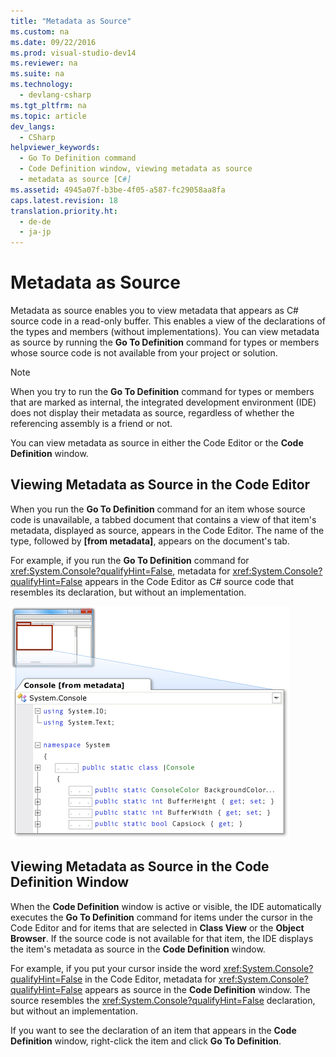 ```yaml
---
title: "Metadata as Source"
ms.custom: na
ms.date: 09/22/2016
ms.prod: visual-studio-dev14
ms.reviewer: na
ms.suite: na
ms.technology: 
  - devlang-csharp
ms.tgt_pltfrm: na
ms.topic: article
dev_langs: 
  - CSharp
helpviewer_keywords: 
  - Go To Definition command
  - Code Definition window, viewing metadata as source
  - metadata as source [C#]
ms.assetid: 4945a07f-b3be-4f05-a587-fc29058aa8fa
caps.latest.revision: 18
translation.priority.ht: 
  - de-de
  - ja-jp
---
```

# Metadata as Source
Metadata as source enables you to view metadata that appears as C# source code in a read-only buffer. This enables a view of the declarations of the types and members (without implementations). You can view metadata as source by running the **Go To Definition** command for types or members whose source code is not available from your project or solution.  
  
> [!NOTE]
>  When you try to run the **Go To Definition** command for types or members that are marked as internal, the integrated development environment (IDE) does not display their metadata as source, regardless of whether the referencing assembly is a friend or not.  
  
 You can view metadata as source in either the Code Editor or the **Code Definition** window.  
  
## Viewing Metadata as Source in the Code Editor  
 When you run the **Go To Definition** command for an item whose source code is unavailable, a tabbed document that contains a view of that item's metadata, displayed as source, appears in the Code Editor. The name of the type, followed by **[from metadata]**, appears on the document's tab.  
  
 For example, if you run the **Go To Definition** command for <xref:System.Console?qualifyHint=False>, metadata for <xref:System.Console?qualifyHint=False> appears in the Code Editor as C# source code that resembles its declaration, but without an implementation.  
  
 ![Metadata as Source](../vs140/media/metadatasource.png "MetadataSource")  
  
## Viewing Metadata as Source in the Code Definition Window  
 When the **Code Definition** window is active or visible, the IDE automatically executes the **Go To Definition** command for items under the cursor in the Code Editor and for items that are selected in **Class View** or the **Object Browser**. If the source code is not available for that item, the IDE displays the item's metadata as source in the **Code Definition** window.  
  
 For example, if you put your cursor inside the word <xref:System.Console?qualifyHint=False> in the Code Editor, metadata for <xref:System.Console?qualifyHint=False> appears as source in the **Code Definition** window. The source resembles the <xref:System.Console?qualifyHint=False> declaration, but without an implementation.  
  
 If you want to see the declaration of an item that appears in the **Code Definition** window, right-click the item and click **Go To Definition**.